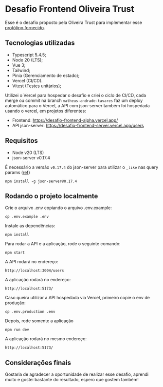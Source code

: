 # Desafio Frontend Oliveira Trust

Esse é o desafio proposto pela Oliveira Trust para implementar esse [protótipo fornecido](https://www.figma.com/proto/AO265OINopUSibxX8Dd4A6/Desafio-Front-End?page-id=0%3A1&node-id=2%3A362&viewport=314%2C48%2C0.15&scaling=contain&starting-point-node-id=2%3A362).

## Tecnologias utilizadas

- Typescript 5.4.5;
- Node 20 (LTS);
- Vue 3;
- Tailwind;
- Pinia (Gerenciamento de estado);
- Vercel (CI/CD).
- Vitest (Testes unitários);

Utilizei o Vercel para hospedar o desafio e criei o ciclo de CI/CD, cada merge ou commit na branch `matheus-andrade-tavares` faz um deploy automático para o Vercel, a API com json-server também foi hospedada usando o vercel, em projetos diferentes:

- Frontend: https://desafio-frontend-alpha.vercel.app/
- API json-server: https://desafio-frontend-server.vercel.app/users

## Requisitos

- Node v20 (LTS)
- json-server v0.17.4

É necessário a versão `v0.17.4` do json-server para utilizar o `_like` nas query params ([ref](https://github.com/typicode/json-server/issues/1509))

```
npm install -g json-server@0.17.4
```

## Rodando o projeto localmente

Crie o arquivo .env copiando o arquivo .env.example:

```
cp .env.example .env
```

Instale as dependências:

```
npm install
```

Para rodar a API e a aplicação, rode o seguinte comando:

```
npm start
```

A API rodará no endereço:

```
http://localhost:3004/users
```

A aplicação rodará no endereço:

```
http://localhost:5173/
```

Caso queira utilizar a API hospedada via Vercel, primeiro copie o env de produção:

```
cp .env.production .env
```

Depois, rode somente a aplicação

```
npm run dev
```

A aplicação rodará no mesmo endereço:

```
http://localhost:5173/
```

## Considerações finais

Gostaria de agradecer a oportunidade de realizar esse desafio, aprendi muito e gostei bastante do resultado, espero que gostem também!
